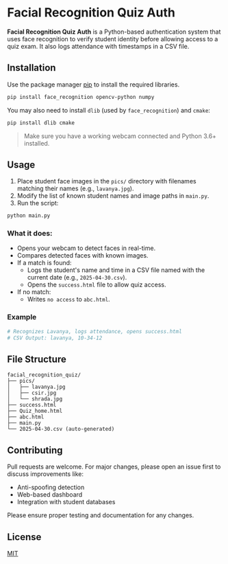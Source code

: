 # Facial Recognition Quiz Auth

**Facial Recognition Quiz Auth** is a Python-based authentication system that uses face recognition to verify student identity before allowing access to a quiz exam. It also logs attendance with timestamps in a CSV file.

## Installation

Use the package manager [pip](https://pip.pypa.io/en/stable/) to install the required libraries.

```bash
pip install face_recognition opencv-python numpy
```

You may also need to install `dlib` (used by `face_recognition`) and `cmake`:

```bash
pip install dlib cmake
```

> Make sure you have a working webcam connected and Python 3.6+ installed.

## Usage

1. Place student face images in the `pics/` directory with filenames matching their names (e.g., `lavanya.jpg`).
2. Modify the list of known student names and image paths in `main.py`.
3. Run the script:

```bash
python main.py
```

### What it does:

- Opens your webcam to detect faces in real-time.
- Compares detected faces with known images.
- If a match is found:
  - Logs the student's name and time in a CSV file named with the current date (e.g., `2025-04-30.csv`).
  - Opens the `success.html` file to allow quiz access.
- If no match:
  - Writes `no access` to `abc.html`.

### Example

```python
# Recognizes Lavanya, logs attendance, opens success.html
# CSV Output: lavanya, 10-34-12
```

## File Structure

```
facial_recognition_quiz/
├── pics/
│   ├── lavanya.jpg
│   ├── csir.jpg
│   └── shrada.jpg
├── success.html
├── Quiz_home.html
├── abc.html
├── main.py
└── 2025-04-30.csv (auto-generated)
```

## Contributing

Pull requests are welcome. For major changes, please open an issue first to discuss improvements like:

- Anti-spoofing detection
- Web-based dashboard
- Integration with student databases

Please ensure proper testing and documentation for any changes.

## License

[MIT](LICENSE)
